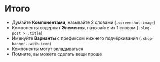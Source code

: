 # Итого

* Думайте **Компонентами**, называйте 2 словами (`.screenshot-image`)
* Компоненты содержат **Элементы**, называйте их 1 словом (`.blog-post > .title`)
* Именуйте **Варианты** с префиксом нижнего подчёркивания (`.shop-banner.-with-icon`)
* Компоненты могут вкладываться
* Помните, вы можете сделать вещи проще
